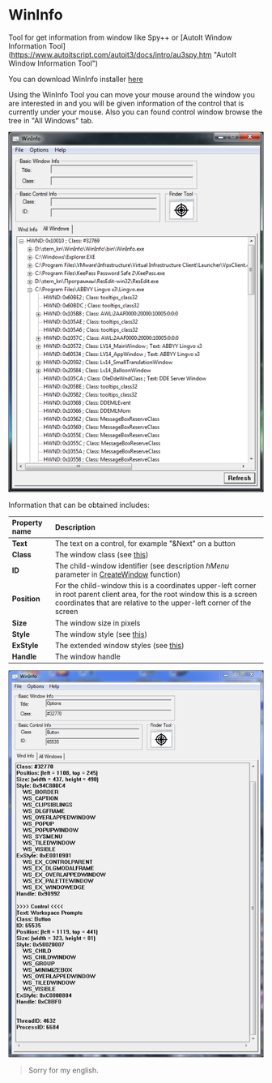WinInfo
=======

Tool for get information from window like Spy++ or [AutoIt Window Information Tool]
(https://www.autoitscript.com/autoit3/docs/intro/au3spy.htm "AutoIt Window Information Tool")

You can download WinInfo installer [here](/bin/WinInfo.msi)


Using the WinInfo Tool you can move your mouse around the window you are interested in and 
you will be given information of the control that is currently under your mouse.
Also you can found control window browse the tree in "All Windows" tab.

![Main WinIfo window](/img/main_wnd.png)


Information that can be obtained includes:


| Property name | Description  |
| :------------ |:---------------|
| **Text**      | The text on a control, for example "&Next" on a button |
| **Class**     | The window class (see [this](http://msdn.microsoft.com/en-us/library/windows/desktop/ms633574%28v=vs.85%29.aspx)) |
| **ID**        | The child-window identifier (see description *hMenu* parameter in [CreateWindow](http://msdn.microsoft.com/en-us/library/windows/desktop/ms632679%28v=vs.85%29.aspx) function)|
| **Position**  | For the child-window this is a coordinates upper-left corner in root parent client area, for the root window this is a screen coordinates that are relative to the upper-left corner of the screen |
| **Size**      | The window size in pixels | 
| **Style**     | The window style (see [this](http://msdn.microsoft.com/en-us/library/windows/desktop/ms632600%28v=vs.85%29.aspx)) |
| **ExStyle**   | The extended window styles (see [this](http://msdn.microsoft.com/en-us/library/windows/desktop/ff700543%28v=vs.85%29.aspx)) |
| **Handle**    | The window handle |

![Main WinIfo window](/img/main_wnd2.png)


> Sorry for my english.